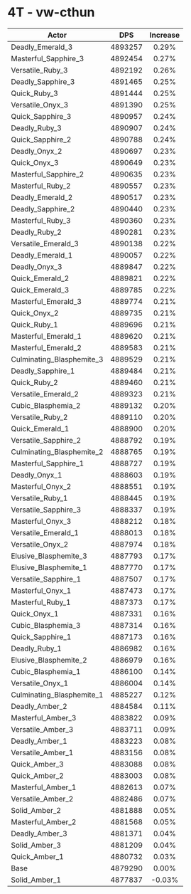 # 4T - vw-cthun
| Actor | DPS | Increase |
|---|:---:|:---:|
|Deadly_Emerald_3|4893257|0.29%|
|Masterful_Sapphire_3|4892454|0.27%|
|Versatile_Ruby_3|4892192|0.26%|
|Deadly_Sapphire_3|4891465|0.25%|
|Quick_Ruby_3|4891444|0.25%|
|Versatile_Onyx_3|4891390|0.25%|
|Quick_Sapphire_3|4890957|0.24%|
|Deadly_Ruby_3|4890907|0.24%|
|Quick_Sapphire_2|4890788|0.24%|
|Deadly_Onyx_2|4890697|0.23%|
|Quick_Onyx_3|4890649|0.23%|
|Masterful_Sapphire_2|4890635|0.23%|
|Masterful_Ruby_2|4890557|0.23%|
|Deadly_Emerald_2|4890517|0.23%|
|Deadly_Sapphire_2|4890440|0.23%|
|Masterful_Ruby_3|4890360|0.23%|
|Deadly_Ruby_2|4890281|0.23%|
|Versatile_Emerald_3|4890138|0.22%|
|Deadly_Emerald_1|4890057|0.22%|
|Deadly_Onyx_3|4889847|0.22%|
|Quick_Emerald_2|4889821|0.22%|
|Quick_Emerald_3|4889785|0.22%|
|Masterful_Emerald_3|4889774|0.21%|
|Quick_Onyx_2|4889735|0.21%|
|Quick_Ruby_1|4889696|0.21%|
|Masterful_Emerald_1|4889620|0.21%|
|Masterful_Emerald_2|4889583|0.21%|
|Culminating_Blasphemite_3|4889529|0.21%|
|Deadly_Sapphire_1|4889484|0.21%|
|Quick_Ruby_2|4889460|0.21%|
|Versatile_Emerald_2|4889323|0.21%|
|Cubic_Blasphemia_2|4889132|0.20%|
|Versatile_Ruby_2|4889110|0.20%|
|Quick_Emerald_1|4888900|0.20%|
|Versatile_Sapphire_2|4888792|0.19%|
|Culminating_Blasphemite_2|4888765|0.19%|
|Masterful_Sapphire_1|4888727|0.19%|
|Deadly_Onyx_1|4888603|0.19%|
|Masterful_Onyx_2|4888551|0.19%|
|Versatile_Ruby_1|4888445|0.19%|
|Versatile_Sapphire_3|4888337|0.19%|
|Masterful_Onyx_3|4888212|0.18%|
|Versatile_Emerald_1|4888013|0.18%|
|Versatile_Onyx_2|4887974|0.18%|
|Elusive_Blasphemite_3|4887793|0.17%|
|Elusive_Blasphemite_1|4887770|0.17%|
|Versatile_Sapphire_1|4887507|0.17%|
|Masterful_Onyx_1|4887473|0.17%|
|Masterful_Ruby_1|4887373|0.17%|
|Quick_Onyx_1|4887331|0.16%|
|Cubic_Blasphemia_3|4887314|0.16%|
|Quick_Sapphire_1|4887173|0.16%|
|Deadly_Ruby_1|4886982|0.16%|
|Elusive_Blasphemite_2|4886979|0.16%|
|Cubic_Blasphemia_1|4886100|0.14%|
|Versatile_Onyx_1|4886004|0.14%|
|Culminating_Blasphemite_1|4885227|0.12%|
|Deadly_Amber_2|4884584|0.11%|
|Masterful_Amber_3|4883822|0.09%|
|Versatile_Amber_3|4883711|0.09%|
|Deadly_Amber_1|4883223|0.08%|
|Versatile_Amber_1|4883156|0.08%|
|Quick_Amber_3|4883088|0.08%|
|Quick_Amber_2|4883003|0.08%|
|Masterful_Amber_1|4882613|0.07%|
|Versatile_Amber_2|4882486|0.07%|
|Solid_Amber_2|4881888|0.05%|
|Masterful_Amber_2|4881568|0.05%|
|Deadly_Amber_3|4881371|0.04%|
|Solid_Amber_3|4881209|0.04%|
|Quick_Amber_1|4880732|0.03%|
|Base|4879290|0.00%|
|Solid_Amber_1|4877837|-0.03%|
